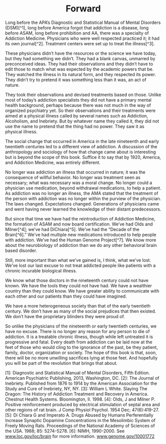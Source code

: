 <center><h1>Forward</h1></center>

Long before the APA’s Diagnostic and Statistical Manual of Mental Disorders (DSM)[^1], long before America forgot that addiction is a disease, long before ASAM, long before prohibition and AA, there was a specialty of Addiction Medicine. Physicians who were well respected practiced it; it had its own journal[^2]. Treatment centers were set up to treat the illness[^3].

These physicians didn’t have the resources or the science we have today, but they had something we didn’t. They had a blank canvas, unmarred by preconceived ideas. They had their observations and they didn’t have to edit those to match what was expected by the academic powers that be. They watched the illness in its natural form, and they respected its power. They didn’t try to pretend it was something less than it was, an act of nature.

They took their observations and devised treatments based on those. Unlike most of today’s addiction specialists they did not have a primary mental health background, perhaps because there was not much in the way of organized psychiatry yet. So their observations and their treatments were aimed at a physical illness called by several names such as Addiction, Alcoholism, and Inebriety. But by whatever name they called it, they did not use the name to pretend that the thing had no power. They saw it as physical illness.

The social change that occurred in America in the late nineteenth and early twentieth centuries led to a different view of addiction. A discussion of the anthropology and sociology of how that change came about is interesting but is beyond the scope of this book. Suffice it to say that by 1920, America, and Addiction Medicine, was entirely different.

No longer was addiction an illness that occurred in nature; it was the consequence of willful behavior. No longer was treatment seen as necessary; what was necessary was a moral change. No longer could a physician use medication, beyond withdrawal medications, to help a patient. As addiction was no longer an illness, the AMA stated that the treatment of the person with addiction was no longer within the purview of the physician. The laws changed. Expectations changed. Generations of physicians came and went having never learned the knowledge of their distant predecessors.

But since that time we have had the reintroduction of Addiction Medicine, the formation of ASAM and now board certification. We’ve had Olds and Milner[^4]; we’ve had DiChiara[^5]. We’ve had the “Decade of the Brain[^6].” We’ve had multiple new medications introduced to help people with addiction. We’ve had the Human Genome Project[^7]. We know more about the neurobiology of addiction than we do any other behavioral brain based disorder.

Still, more important than what we’ve gained is, I think, what we’ve lost. We’ve lost our last excuse to not treat addicted people like patients with a chronic incurable biological illness.

We know what those doctors in the nineteenth century could not have known. We have the tools they could not have had. We have a wealthier country than they could know. We have greater ability to communicate with each other and our patients than they could have imagined.

We have a more heterogeneous society than that of the early twentieth century. We don’t have as many of the social prejudices that then existed. We don’t have the proprietary blinders they were proud of.

So unlike the physicians of the nineteenth or early twentieth centuries, we have no excuse. There is no longer any reason for any person to die of addiction. It is a treatable chronic illness, though while left untreated it is progressive and fatal. Every death from addiction can be laid now at the feet of those who would cling to the ignorance of the past, be they patient, family, doctor, organization or society. The hope of this book is that, soon, there will be no more unwilling sacrifices lying at those feet. And hopefully you will be part of the revolution that brings that about.

[1]: Diagnostic and Statistical Manual of Mental Disorders, Fifth Edition. American Psychiatric Publishing, 2013, Washington, DC.
[2]: The Journal of Inebriety. Published from 1876 to 1914 by the American Association for the Study and Cure of Inebriety, NY, NY.
[3]: William L White. Slaying The Dragon: The History of Addiction Treatment and Recovery in America. Chestnut Health Systems. Bloomington, Il. 1998.
[4]: Olds, J and Milner P. Positive reinforcement produced by electrical stimulation of septal area and other regions of rat brain. J Comp Physiol Psychol. 1954 Dec; 47(6):419-27.
[5]: Di Chiara G and Imperato A. Drugs Abused by Humans Perferentially Increase Synaptic Dopamine Concentrations in the Mesolimbic System of Freely Moving Rats. Proceedings of the National Academy of Sciences of the USA. 1988; 85: 5274-5278.
[6]: NIMH, 1990-2000. See www.loc.gov/loc/brain for more information.
www.genome.gov/10001772
